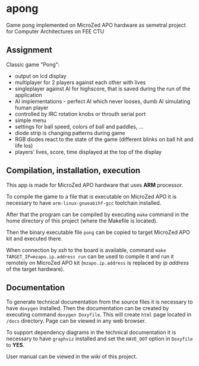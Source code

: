# apong

Game pong implemented on MicroZed APO hardware as semetral project for Computer Architectures on FEE CTU

## Assignment

Classic game "Pong":

- output on lcd display
- multiplayer for 2 players against each other with lives
- singleplayer against AI for highscore, that is saved during the run of the application
- AI implementations - perfect AI which never looses, dumb AI simulating human player
- controlled by IRC rotation knobs or throuth serial port
- simple menu
- settings for ball speed, colors of ball and paddles, ...
- diode strip is changing patterns during game
- RGB diodes react to the state of the game (different blinks on ball hit and life los)
- players' lives, score, time displayed at the top of the display

## Compilation, installation, execution

This app is made for MicroZed APO hardware that uses **ARM** processor.

To compile the game to a file that is executable on MicroZed APO it is necessary to
have `arm-linux-gnueabihf-gcc` toolchain installed.

After that the program can be compiled by executing `make` command in the home directory of this project
(where the Makefile is located).

Then the binary executable file `pong` can be copied to target MicroZed APO kit and executed there.

When connection by *ssh* to the board is available, command `make TARGET_IP=mzapo.ip.address run` can be used to compile it and
run it remotely on MicroZed APO kit (`mzapo.ip.address` is replaced by *ip address* of the target hardware).

## Documentation

To generate technical documentation from the source files it is necessary to have `doxygen` installed.
Then the documentation can be created by executing command `doxygen Doxyfile`. This will create `html` page
located in `/docs` directory. Page can be viewed in any web browser.

To support dependency diagrams in the technical documentation it is necessary to have `graphviz` installed and set the `HAVE_DOT` option in `Doxyfile` to **YES**.

User manual can be viewed in the *wiki* of this project.
